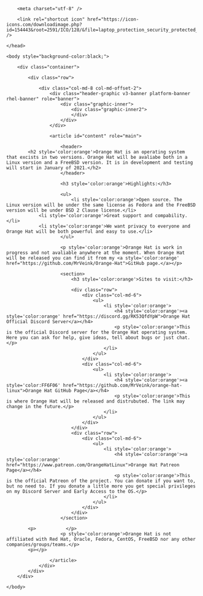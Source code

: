 <html lang="en">
    <head>

        <meta charset="utf-8" />

        <link rel="shortcut icon" href="https://icon-icons.com/downloadimage.php?id=154443&root=2591/ICO/128/&file=laptop_protection_security_protected_icon_154443.ico" />

    </head>

    <body style="background-color:black;">

        <div class="container">
            
            <div class="row">

                <div class="col-md-8 col-md-offset-2">
                    <div class="header-graphic v3-banner platform-banner rhel-banner" role="banner">
                        <div class="graphic-inner">
                            <div class="graphic-inner2">
                            </div>
                        </div>
                    </div>

                    <article id="content" role="main">

                        <header>
			<h2 style='color:orange'>Orange Hat is an operating system that excists in two versions. Orange Hat will be avaliabe both in a Linux version and a FreeBSD version. It is in development and testing will start in January of 2021.</h2>
                        </header>

                        <h3 style='color:orange'>Highlights:</h3>

                        <ul>
                            <li style='color:orange'>Open source. The Linux version will be under the same license as Fedora and the FreeBSD version will be under BSD 2 Clause license.</li>
			    <li style='color:orange'>Great support and compability.</li>
			    <li style='color:orange'>We want privacy to everyone and Orange Hat will be both powerful and easy to use.</li>
                        </ul>

                        <p style='color:orange'>Orange Hat is work in progress and not avaliable anywhere at the moment. When Orange Hat will be released you can find it from my <a style='color:orange' href="https://github.com/MrVeink/Orange-Hat">GitHub page.</a></p>

                        <section>
                            <h3 style='color:orange'>Sites to visit:</h3>

                            <div class="row">
                                <div class="col-md-6">
                                    <ul>
                                        <li style='color:orange'>
                                            <h4 style='color:orange'><a style='color:orange' href="https://discord.gg/RK53QfdYpW">Orange Hat Official Discord Server</a></h4>
                                            <p style='color:orange'>This is the official Discord server for the Orange Hat operating system. Here you can ask for help, give ideas, tell about bugs or just chat.</p>
                                        </li>
                                    </ul>
                                </div>
                                <div class="col-md-6">
                                    <ul>
                                        <li style='color:orange'>
                                            <h4 style='color:orange'><a style='color:FF6F06' href="https://github.com/MrVeink/orange-hat-linux">Orange Hat GitHub Page</a></h4>
                                            <p style='color:orange'>This is where Orange Hat will be released and distrubuted. The link may change in the future.</p>
                                        </li>
                                    </ul>
                                </div>
                            </div>
                            <div class="row">
                                <div class="col-md-6">
                                    <ul>
                                        <li style='color:orange'>
                                            <h4 style='color:orange'><a style='color:orange' href="https://www.patreon.com/OrangeHatLinux">Orange Hat Patreon Page</a></h4>
                                            <p style='color:orange'>This is the official Patreon of the project. You can donate if you want to, but no need to. If you donate a little more you get special privileges on my Discord Server and Early Access to the OS.</p>
                                        </li>
                                    </ul>
                                </div>
                            </div>
                        </section>

			<p>‎‎‎‎‎‏‏‎ ‎‏‏‎ ‎‏‏‎ ‎‏‏‎ ‎‏‏‎ ‎‏‏‎ ‎‏‏‎ ‎‏‏‎ ‎‏‏‎ ‎‏‏‎ ‎‏‏‎ ‎</p>
                        <p style='color:orange'>Orange Hat is not affiliated with Red Hat, Oracle, Fedora, CentOS, FreeBSD nor any other companies/groups/teams.</p>
			<p></p>

                    </article>
                </div>
            </div>
        </div>

    </body>
</html>
